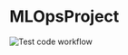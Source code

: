 # MLOpsProject
![Test code workflow](https://github.com/nai1ka/MLOpsProject/actions/workflows/test-code.yaml/badge.svg)